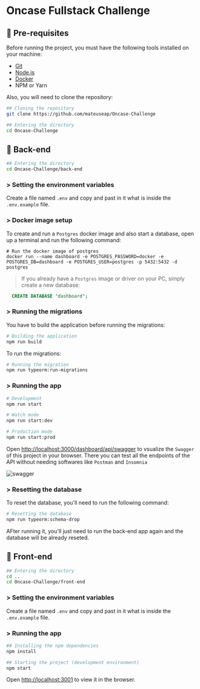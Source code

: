 # Oncase Fullstack Challenge

## 🔧 Pre-requisites

Before running the project, you must have the following tools installed on your machine: 
* [Git](https://git-scm.com/book/pt-br/v2/Come%C3%A7ando-Instalando-o-Git)
* [Node.js](https://nodejs.org/pt-br/download/package-manager/) 
* [Docker](https://www.docker.com/)
* NPM or Yarn

Also, you will need to clone the repository:

```bash
## Cloning the repository
git clone https://github.com/mateuseap/Oncase-Challenge

## Entering the directory
cd Oncase-Challenge
```

## 🚀 Back-end

```bash
## Entering the directory
cd Oncase-Challenge/back-end
```

### > Setting the environment variables

Create a file named ``.env`` and copy and past in it what is inside the ``.env.example`` file.

### > Docker image setup

To create and run a ``Postgres`` docker image and also start a database, open up a terminal and run the following command: 

```docker
# Run the docker image of postgres
docker run --name dashboard -e POSTGRES_PASSWORD=docker -e POSTGRES_DB=dashboard -e POSTGRES_USER=postgres -p 5432:5432 -d postgres
```

> If you already have a ``Postgres`` image or driver on your PC, simply create a new database:
~~~~sql
  CREATE DATABASE "dashboard";
~~~~

### > Running the migrations

You have to build the application before running the migrations:

```bash
# Building the application
npm run build
```

To run the migrations:
```bash
# Running the migration
npm run typeorm:run-migrations
```

### > Running the app


```bash
# Development
npm run start

# Watch mode
npm run start:dev

# Production mode
npm run start:prod
```

Open [http://localhost:3000/dashboard/api/swagger](http://localhost:3000/dashboard/api/swagger) to vsualize the ``Swagger`` of this project in your browser. There you can test all the endpoints of the API without needing softwares like ``Postman`` and ``Insomnia``

![swagger](https://i.imgur.com/DOyCjqh_d.webp?maxwidth=760&fidelity=grand)

### > Resetting the database

To reset the database, you'll need to run the following command:

```bash
# Resetting the database
npm run typeorm:schema-drop
```

AFter running it, you'll just need to run the back-end app again and the database will be already reseted.

## 🚀 Front-end

```bash
## Entering the directory
cd ..
cd Oncase-Challenge/front-end
```

### > Setting the environment variables

Create a file named ``.env`` and copy and past in it what is inside the ``.env.example`` file.

### > Running the app

```bash
## Installing the npm dependencies
npm install

## Starting the project (development environment)
npm start
```

Open [http://localhost:3001](http://localhost:3001) to view it in the browser.

